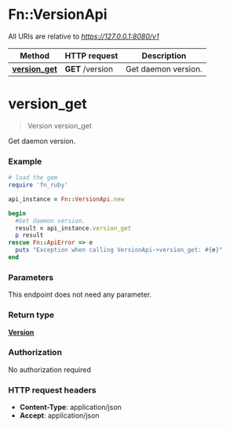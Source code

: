 # Fn::VersionApi

All URIs are relative to *https://127.0.0.1:8080/v1*

Method | HTTP request | Description
------------- | ------------- | -------------
[**version_get**](VersionApi.md#version_get) | **GET** /version | Get daemon version.


# **version_get**
> Version version_get

Get daemon version.

### Example
```ruby
# load the gem
require 'fn_ruby'

api_instance = Fn::VersionApi.new

begin
  #Get daemon version.
  result = api_instance.version_get
  p result
rescue Fn::ApiError => e
  puts "Exception when calling VersionApi->version_get: #{e}"
end
```

### Parameters
This endpoint does not need any parameter.

### Return type

[**Version**](Version.md)

### Authorization

No authorization required

### HTTP request headers

 - **Content-Type**: application/json
 - **Accept**: application/json



